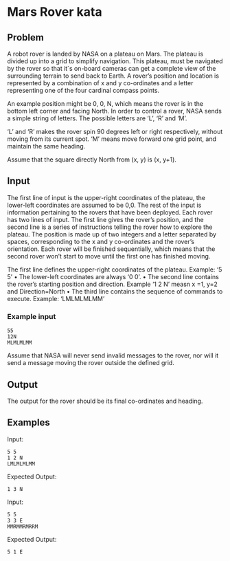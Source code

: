 # Mars Rover kata

## Problem

A robot rover is landed by NASA on a plateau on Mars.
The plateau is divided up into a grid to simplify navigation.
This plateau, must be navigated by the rover so that it´s on-board cameras can get a complete view of the surrounding terrain to send back to Earth.
A rover’s position and location is represented by a combination of x and y co-ordinates and a letter representing one of the four cardinal compass points.

An example position might be 0, 0, N, which means the rover is in the bottom left corner and facing North.
In order to control a rover, NASA sends a simple string of letters.
The possible letters are ‘L’, ‘R’ and ‘M’.

‘L’ and ‘R’ makes the rover spin 90 degrees left or right respectively, without moving from its current spot.
‘M’ means move forward one grid point, and maintain the same heading.

Assume that the square directly North from (x, y) is (x, y+1).

## Input

The first line of input is the upper-right coordinates of the plateau, the lower-left coordinates are assumed to be 0,0.
The rest of the input is information pertaining to the rovers that have been deployed.
Each rover has two lines of input.
The first line gives the rover’s position, and the second line is a series of instructions telling the rover how to explore the plateau.
The position is made up of two integers and a letter separated by spaces, corresponding to the x and y co-ordinates and the rover’s orientation.
Each rover will be finished sequentially, which means that the second rover won’t start to move until the first one has finished moving.

The first line defines the upper-right coordinates of the plateau. Example: ‘5 5’
• The lower-left coordinates are always ‘0 0’.
• The second line contains the rover’s starting position and direction. Example ‘1 2 N’ measn x
=1, y=2 and Direction=North
• The third line contains the sequence of commands to execute. Example: ‘LMLMLMLMM’

### Example input

```text
55
12N
MLMLMLMM
```

Assume that NASA will never send invalid messages to the rover, nor will it send a message moving the rover outside the defined grid.

## Output

The output for the rover should be its final co-ordinates and heading.

## Examples

Input:

```text
5 5
1 2 N
LMLMLMLMM
```

Expected Output:

```text
1 3 N
```

Input:

```text
5 5
3 3 E
MMRMMRMRRM
```

Expected Output:

```text
5 1 E
```
